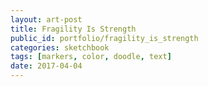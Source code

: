 ```yaml
---
layout: art-post
title: Fragility Is Strength
public_id: portfolio/fragility_is_strength
categories: sketchbook
tags: [markers, color, doodle, text]
date: 2017-04-04
---
```

